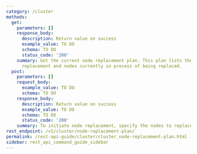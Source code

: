 ```yaml
---
category: /cluster
methods:
  get:
    parameters: []
    response_body:
      description: Return value on success
      example_value: TO DO
      schema: TO DO
      status_code: '200'
    summary: Get the current node replacement plan. This plan lists the nodes pending
      replacement and nodes currently in process of being replaced.
  post:
    parameters: []
    request_body:
      example_value: TO DO
      schema: TO DO
    response_body:
      description: Return value on success
      example_value: TO DO
      schema: TO DO
      status_code: '200'
    summary: To initiate node replacement, specify the nodes to replace.
rest_endpoint: /v1/cluster/node-replacement-plan/
permalink: /rest-api-guide/cluster/cluster_node-replacement-plan.html
sidebar: rest_api_command_guide_sidebar
---
```

